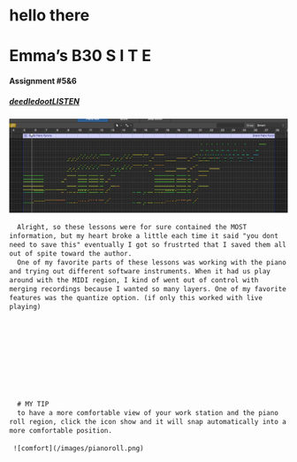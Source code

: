 # hello there

# Emma’s B30 S I T E

#### Assignment #5&6
##### [deedledootLISTEN](audio/deedledoot.mp3)

![Overview Screendhot](/images/pianoroll.png)

      Alright, so these lessons were for sure contained the MOST information, but my heart broke a little each time it said "you dont need to save this" eventually I got so frustrted that I saved them all out of spite toward the author. 
      One of my favorite parts of these lessons was working with the piano and trying out different software instruments. When it had us play around with the MIDI region, I kind of went out of control with merging recordings because I wanted so many layers. One of my favorite features was the quantize option. (if only this worked with live playing) 
      
      
      
      
      
      
      
      
      
      
      # MY TIP 
      to have a more comfortable view of your work station and the piano roll region, click the icon show and it will snap automatically into a more comfortable position.
     
     ![comfort](/images/pianoroll.png)
